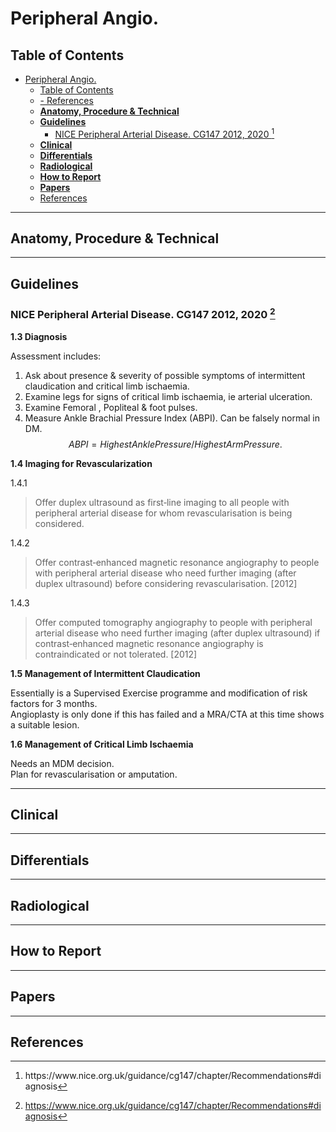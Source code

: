# Peripheral Angio.

## Table of Contents
- [Peripheral Angio.](#peripheral-angio)
  - [Table of Contents](#table-of-contents)
  - [- References](#--references)
  - [**Anatomy, Procedure & Technical**](#anatomy-procedure--technical)
  - [**Guidelines**](#guidelines)
    - [NICE Peripheral Arterial Disease. CG147 2012, 2020 [^NICE2012]](#nice-peripheral-arterial-disease-cg147-2012-2020-nice2012)
  - [**Clinical**](#clinical)
  - [**Differentials**](#differentials)
  - [**Radiological**](#radiological)
  - [**How to Report**](#how-to-report)
  - [**Papers**](#papers)
  - [References](#references)
---

## **Anatomy, Procedure & Technical**

---

## **Guidelines**

### NICE Peripheral Arterial Disease. CG147 2012, 2020 [^NICE2012]  
[^NICE2012]: https://www.nice.org.uk/guidance/cg147/chapter/Recommendations#diagnosis  

**1.3 Diagnosis**  

Assessment includes: 
  1) Ask about presence & severity of possible symptoms of intermittent claudication and critical limb ischaemia.   
  2) Examine legs for signs of critical limb ischaemia, ie arterial ulceration.  
  3) Examine Femoral , Popliteal & foot pulses.
  4) Measure Ankle Brachial Pressure Index (ABPI). Can be falsely normal in DM.
  $$ 
    ABPI = Highest Ankle Pressure / Highest Arm Pressure. 
  $$  

**1.4 Imaging for Revascularization** 

1.4.1
  > Offer duplex ultrasound as first‑line imaging to all people with peripheral arterial disease for whom revascularisation is being considered.   

1.4.2 
  > Offer contrast‑enhanced magnetic resonance angiography to people with peripheral arterial disease who need further imaging (after duplex ultrasound) before considering revascularisation. [2012]  

1.4.3 
  > Offer computed tomography angiography to people with peripheral arterial disease who need further imaging (after duplex ultrasound) if contrast‑enhanced magnetic resonance angiography is contraindicated or not tolerated. [2012]  

**1.5 Management of Intermittent Claudication**  

Essentially is a Supervised Exercise programme and modification of risk factors for 3 months.  
Angioplasty is only done if this has failed and a MRA/CTA at this time shows a suitable lesion. 

**1.6 Management of Critical Limb Ischaemia**  

Needs an MDM decision.  
Plan for revascularisation or amputation. 


---

## **Clinical**

---

## **Differentials**

---

## **Radiological**

---

## **How to Report** 

---

## **Papers**

--- 

## References